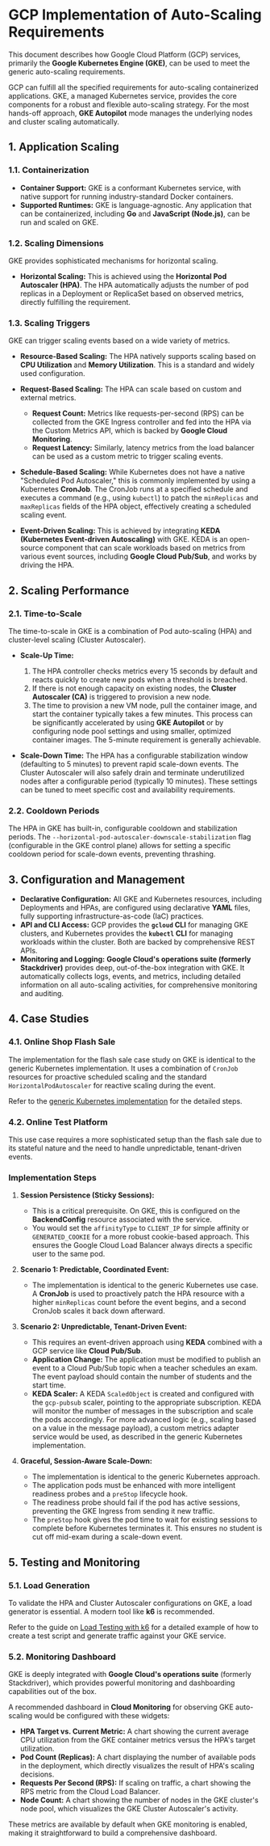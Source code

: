 # GCP Implementation of Auto-Scaling Requirements

This document describes how Google Cloud Platform (GCP) services, primarily the **Google Kubernetes Engine (GKE)**, can be used to meet the generic auto-scaling requirements.

GCP can fulfill all the specified requirements for auto-scaling containerized applications. GKE, a managed Kubernetes service, provides the core components for a robust and flexible auto-scaling strategy. For the most hands-off approach, **GKE Autopilot** mode manages the underlying nodes and cluster scaling automatically.

## 1. Application Scaling

### 1.1. Containerization

- **Container Support:** GKE is a conformant Kubernetes service, with native support for running industry-standard Docker containers.
- **Supported Runtimes:** GKE is language-agnostic. Any application that can be containerized, including **Go** and **JavaScript (Node.js)**, can be run and scaled on GKE.

### 1.2. Scaling Dimensions

GKE provides sophisticated mechanisms for horizontal scaling.

- **Horizontal Scaling:** This is achieved using the **Horizontal Pod Autoscaler (HPA)**. The HPA automatically adjusts the number of pod replicas in a Deployment or ReplicaSet based on observed metrics, directly fulfilling the requirement.

### 1.3. Scaling Triggers

GKE can trigger scaling events based on a wide variety of metrics.

- **Resource-Based Scaling:** The HPA natively supports scaling based on **CPU Utilization** and **Memory Utilization**. This is a standard and widely used configuration.

- **Request-Based Scaling:** The HPA can scale based on custom and external metrics.
    - **Request Count:** Metrics like requests-per-second (RPS) can be collected from the GKE Ingress controller and fed into the HPA via the Custom Metrics API, which is backed by **Google Cloud Monitoring**.
    - **Request Latency:** Similarly, latency metrics from the load balancer can be used as a custom metric to trigger scaling events.

- **Schedule-Based Scaling:** While Kubernetes does not have a native "Scheduled Pod Autoscaler," this is commonly implemented by using a Kubernetes **CronJob**. The CronJob runs at a specified schedule and executes a command (e.g., using `kubectl`) to patch the `minReplicas` and `maxReplicas` fields of the HPA object, effectively creating a scheduled scaling event.

- **Event-Driven Scaling:** This is achieved by integrating **KEDA (Kubernetes Event-driven Autoscaling)** with GKE. KEDA is an open-source component that can scale workloads based on metrics from various event sources, including **Google Cloud Pub/Sub**, and works by driving the HPA.

## 2. Scaling Performance

### 2.1. Time-to-Scale

The time-to-scale in GKE is a combination of Pod auto-scaling (HPA) and cluster-level scaling (Cluster Autoscaler).

- **Scale-Up Time:**
    1.  The HPA controller checks metrics every 15 seconds by default and reacts quickly to create new pods when a threshold is breached.
    2.  If there is not enough capacity on existing nodes, the **Cluster Autoscaler (CA)** is triggered to provision a new node.
    3.  The time to provision a new VM node, pull the container image, and start the container typically takes a few minutes. This process can be significantly accelerated by using **GKE Autopilot** or by configuring node pool settings and using smaller, optimized container images. The 5-minute requirement is generally achievable.

- **Scale-Down Time:** The HPA has a configurable stabilization window (defaulting to 5 minutes) to prevent rapid scale-down events. The Cluster Autoscaler will also safely drain and terminate underutilized nodes after a configurable period (typically 10 minutes). These settings can be tuned to meet specific cost and availability requirements.

### 2.2. Cooldown Periods

The HPA in GKE has built-in, configurable cooldown and stabilization periods. The `--horizontal-pod-autoscaler-downscale-stabilization` flag (configurable in the GKE control plane) allows for setting a specific cooldown period for scale-down events, preventing thrashing.

## 3. Configuration and Management

- **Declarative Configuration:** All GKE and Kubernetes resources, including Deployments and HPAs, are configured using declarative **YAML** files, fully supporting infrastructure-as-code (IaC) practices.
- **API and CLI Access:** GCP provides the **`gcloud` CLI** for managing GKE clusters, and Kubernetes provides the **`kubectl` CLI** for managing workloads within the cluster. Both are backed by comprehensive REST APIs.
- **Monitoring and Logging:** **Google Cloud's operations suite (formerly Stackdriver)** provides deep, out-of-the-box integration with GKE. It automatically collects logs, events, and metrics, including detailed information on all auto-scaling activities, for comprehensive monitoring and auditing.

## 4. Case Studies

### 4.1. Online Shop Flash Sale
The implementation for the flash sale case study on GKE is identical to the generic Kubernetes implementation. It uses a combination of `CronJob` resources for proactive scheduled scaling and the standard `HorizontalPodAutoscaler` for reactive scaling during the event.

Refer to the [generic Kubernetes implementation](./K8S.md#4.1-online-shop-flash-sale) for the detailed steps.

### 4.2. Online Test Platform

This use case requires a more sophisticated setup than the flash sale due to its stateful nature and the need to handle unpredictable, tenant-driven events.

### Implementation Steps

1.  **Session Persistence (Sticky Sessions):**
    -   This is a critical prerequisite. On GKE, this is configured on the **BackendConfig** resource associated with the service.
    -   You would set the `affinityType` to `CLIENT_IP` for simple affinity or `GENERATED_COOKIE` for a more robust cookie-based approach. This ensures the Google Cloud Load Balancer always directs a specific user to the same pod.

2.  **Scenario 1: Predictable, Coordinated Event:**
    -   The implementation is identical to the generic Kubernetes use case. A **CronJob** is used to proactively patch the HPA resource with a higher `minReplicas` count before the event begins, and a second CronJob scales it back down afterward.

3.  **Scenario 2: Unpredictable, Tenant-Driven Event:**
    -   This requires an event-driven approach using **KEDA** combined with a GCP service like **Cloud Pub/Sub**.
    -   **Application Change:** The application must be modified to publish an event to a Cloud Pub/Sub topic when a teacher schedules an exam. The event payload should contain the number of students and the start time.
    -   **KEDA Scaler:** A KEDA `ScaledObject` is created and configured with the `gcp-pubsub` scaler, pointing to the appropriate subscription. KEDA will monitor the number of messages in the subscription and scale the pods accordingly. For more advanced logic (e.g., scaling based on a value in the message payload), a custom metrics adapter service would be used, as described in the generic Kubernetes implementation.

4.  **Graceful, Session-Aware Scale-Down:**
    -   The implementation is identical to the generic Kubernetes approach.
    -   The application pods must be enhanced with more intelligent readiness probes and a `preStop` lifecycle hook.
    -   The readiness probe should fail if the pod has active sessions, preventing the GKE Ingress from sending it new traffic.
    -   The `preStop` hook gives the pod time to wait for existing sessions to complete before Kubernetes terminates it. This ensures no student is cut off mid-exam during a scale-down event.

## 5. Testing and Monitoring

### 5.1. Load Generation
To validate the HPA and Cluster Autoscaler configurations on GKE, a load generator is essential. A modern tool like **k6** is recommended.

Refer to the guide on [Load Testing with k6](../load-generator/k6.md) for a detailed example of how to create a test script and generate traffic against your GKE service.

### 5.2. Monitoring Dashboard
GKE is deeply integrated with **Google Cloud's operations suite** (formerly Stackdriver), which provides powerful monitoring and dashboarding capabilities out of the box.

A recommended dashboard in **Cloud Monitoring** for observing GKE auto-scaling would be configured with these widgets:
-   **HPA Target vs. Current Metric:** A chart showing the current average CPU utilization from the GKE container metrics versus the HPA's target utilization.
-   **Pod Count (Replicas):** A chart displaying the number of available pods in the deployment, which directly visualizes the result of HPA's scaling decisions.
-   **Requests Per Second (RPS):** If scaling on traffic, a chart showing the RPS metric from the Cloud Load Balancer.
-   **Node Count:** A chart showing the number of nodes in the GKE cluster's node pool, which visualizes the GKE Cluster Autoscaler's activity.

These metrics are available by default when GKE monitoring is enabled, making it straightforward to build a comprehensive dashboard.
